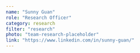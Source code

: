 ```yaml
---
name: "Sunny Guan"
role: "Research Officer"
category: research
filter: "research"
photo: "team-research-placeholder"
link: "https://www.linkedin.com/in/sunny-guan/"
---
```

